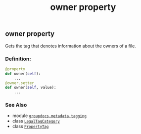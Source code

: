 ﻿---
title: owner property
second_title: GroupDocs.Metadata for Python via .NET API References
description: 
type: docs
url: /python-net/groupdocs.metadata.tagging/legaltagcategory/owner/
is_root: false
weight: 40
---

## owner property


Gets the tag that denotes information about the owners of a file.
### Definition:
```python
@property
def owner(self):
    ...
@owner.setter
def owner(self, value):
    ...
```

### See Also
* module [`groupdocs.metadata.tagging`](../../)
* class [`LegalTagCategory`](/metadata/python-net/groupdocs.metadata.tagging/legaltagcategory)
* class [`PropertyTag`](/metadata/python-net/groupdocs.metadata.tagging/propertytag)
